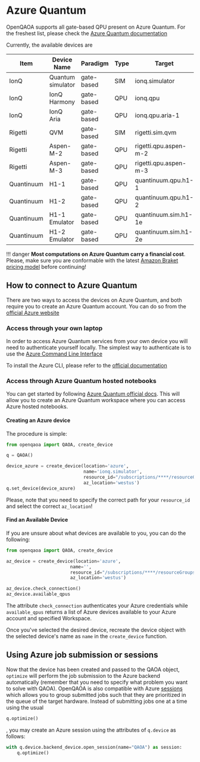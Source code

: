 # Azure Quantum

OpenQAOA supports all gate-based QPU present on Azure Quantum. For the freshest list, please check the [Azure Quantum documentation](https://azure.microsoft.com/en-us/products/quantum/#features)

Currently, the available devices are

| Item         | Device Name  | Paradigm	 |  Type    | Target   | # Qubits |
|--------------|--------------|--------------|----------|--------------|--------|
| IonQ      |  Quantum simulator |gate-based | SIM | ionq.simulator         | 29 |
| IonQ      |  IonQ Harmony      |gate-based | QPU | ionq.qpu	            | 11 |
| IonQ      |  IonQ Aria         |gate-based | QPU | ionq.qpu.aria-1        | 23 |
| Rigetti   |  QVM               |gate-based | SIM | rigetti.sim.qvm        | -  |
| Rigetti   |  Aspen-M-2         |gate-based | QPU | rigetti.qpu.aspen-m-2	| 80 |
| Rigetti   |  Aspen-M-3         |gate-based | QPU | rigetti.qpu.aspen-m-3	| 80 |
| Quantinuum|  H1-1              |gate-based | QPU | quantinuum.qpu.h1-1	| 20 |
| Quantinuum|  H1-2              |gate-based | QPU | quantinuum.qpu.h1-2	| 12 |
| Quantinuum|  H1-1 Emulator     |gate-based | QPU | quantinuum.sim.h1-1e	| 20 |
| Quantinuum|  H1-2 Emulator     |gate-based | QPU | quantinuum.sim.h1-2e	| 12 |


!!! danger
    **Most computations on Azure Quantum carry a financial cost**. Please, make sure you are conformable with the latest [Amazon Braket pricing model](https://docs.aws.amazon.com/braket/latest/developerguide/braket-pricing.html) before continuing! 


## How to connect to Azure Quantum

There are two ways to access the devices on Azure Quantum, and both require you to create an Azure Quantum account. You can do so from the [official Azure website](https://azure.microsoft.com/en-us/products/quantum/)

### Access through your own laptop

In order to access Azure Quantum services from your own device you will need to authenticate yourself locally. The simplest way to authenticate is to use the [Azure Command Line Interface](https://learn.microsoft.com/en-us/cli/azure/authenticate-azure-cli)

To install the Azure CLI, please refer to the [official documentation](https://learn.microsoft.com/en-us/cli/azure/install-azure-cli)

### Access through Azure Quantum hosted notebooks

You can get started by following [Azure Quantum official docs](https://learn.microsoft.com/en-us/azure/quantum/how-to-create-workspace?tabs=payg%2Ctabid-quick). This will allow you to create  an Azure Quantum workspace where you can access Azure hosted notebooks.


#### Creating an Azure device

The procedure is simple:

```Python
from openqaoa import QAOA, create_device

q = QAOA()

device_azure = create_device(location='azure',
                             name='ionq.simulator',
                             resource_id="/subscriptions/****/resourceGroups/****/providers/****/Workspaces/****",
                             az_location='westus')
q.set_device(device_azure)
```

Please, note that you need to specify the correct path for your `resource_id` and select the correct `az_location`!

#### Find an Available Device

If you are unsure about what devices are available to you, you can do the following:

```Python
from openqaoa import QAOA, create_device

az_device = create_device(location='azure',
                        name='', 
                        resource_id="/subscriptions/****/resourceGroups/****/providers/****/Workspaces/****", 
                        az_location='westus')

az_device.check_connection()
az_device.available_qpus
```

The attribute `check_connection` authenticates your Azure credentials while `available_qpus` returns a list of Azure devices available to your Azure account and specified Workspace.

Once you've selected the desired device, recreate the device object with the selected device's name as `name` in the `create_device` function.


## Using Azure job submission or sessions

Now that the device has been created and passed to the QAOA object, `optimize` will perform the job submission to the Azure backend automatically (remember that you need to specify what problem you want to solve with QAOA). OpenQAOA is also compatible with Azure [sessions](https://learn.microsoft.com/en-us/azure/quantum/hybrid-computing-interactive) which allows you to group submitted jobs such that they are prioritized in the queue of the target hardware. Instead of submitting jobs one at a time using the usual

```python
q.optimize()
```

, you may create an Azure session using the attributes of `q.device` as follows:

```python
with q.device.backend_device.open_session(name="QAOA") as session:
    q.optimize()
```